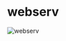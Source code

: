 # webserv

![webserv](https://github.com/yrimah/1337-webserv/assets/109802071/e825a6ea-bea3-43e1-a9b4-c0454612c506)
